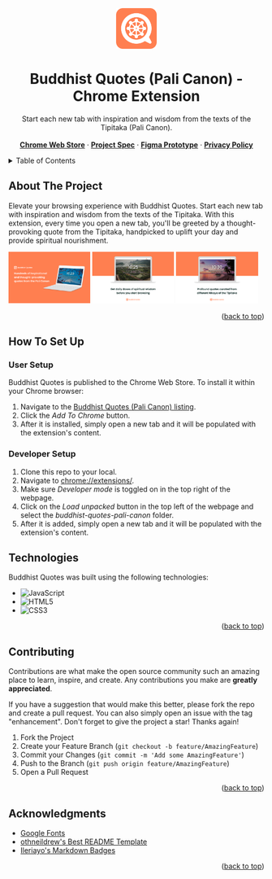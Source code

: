 <a name="readme-top"></a>

<!-- HEADER -->

<div align="center">
  <img src="assets/buddhist_quotes-logo.png" alt="Buddhist Quotes Logo" height="80">

  <h1 align="center">Buddhist Quotes (Pali Canon) - Chrome Extension</h1>

  <p align="center">
    Start each new tab with inspiration and wisdom from the texts of the Tipitaka (Pali Canon).
    <br/>
    <br/>
    <a href="https://chromewebstore.google.com/detail/buddhist-quotes-pali-cano/ojmfdiemlppklemnhaejhpnlpbphkbbe?hl=en&authuser=0"><strong>Chrome Web Store</strong></a>
    ·
    <a href="https://docs.google.com/document/d/1xlNkgS9AYuAnAPopLZ0wKIA4hlt79XNGSBslL4hh2hA/edit?usp=sharing"><strong>Project Spec</strong></a>
    ·
    <a href="https://www.figma.com/proto/CxOjL8qemNO054PlbJFyCE/Quote-Apps?type=design&node-id=89-99&t=0PvsBZOxjpKT84nM-1&scaling=scale-down&page-id=1%3A2&starting-point-node-id=89%3A99&mode=design"><strong>Figma Prototype</strong></a>
    ·
    <a href="https://docs.google.com/document/d/1E5xUH0P_CKSNENPM2F6S5BkT6mA9_BkPfQXoTUQfE5g/edit?usp=sharing"><strong>Privacy Policy</strong></a>
  </p>
</div>

<!-- TABLE OF CONTENTS -->

<details>
  <summary>Table of Contents</summary>
  <ol>
    <li>
      <a href="#about-the-project">About The Project</a>
    </li>
    <li>
      <a href="#how-to-set-up">How To Set Up</a>
      <ul>
        <li><a href="#user-setup">User Setup</a></li>
        <li><a href="#developer-setup">Developer Setup</a></li>
      </ul>
    </li>
    <li><a href="#technologies">Technologies</a></li>
    <li><a href="#contributing">Contributing</a></li>
    <li><a href="#acknowledgments">Acknowledgments</a></li>
  </ol>
</details>

<!-- ABOUT THE PROJECT -->

## About The Project

Elevate your browsing experience with Buddhist Quotes. Start each new tab with inspiration and wisdom from the texts of the Tipitaka. With this extension, every time you open a new tab, you'll be greeted by a thought-provoking quote from the Tipitaka, handpicked to uplift your day and provide spiritual nourishment.

<p float="middle">
    <img src="assets/buddhist_quotes-thumbnail-1.png" alt="buddhist_quotes-thumbnail-1" width="32%"/>
    <img src="assets/buddhist_quotes-thumbnail-2.png" alt="buddhist_quotes-thumbnail-2" width="32%"/>
    <img src="assets/buddhist_quotes-thumbnail-3.png" alt="buddhist_quotes-thumbnail-3" width="32%"/>
</p>

<p align="right">(<a href="#readme-top">back to top</a>)</p>

<!-- HOW TO SET UP -->

## How To Set Up

### User Setup

Buddhist Quotes is published to the Chrome Web Store. To install it within your Chrome browser:

1. Navigate to the <a href="https://chromewebstore.google.com/detail/buddhist-quotes-pali-cano/ojmfdiemlppklemnhaejhpnlpbphkbbe?hl=en&authuser=0">Buddhist Quotes (Pali Canon) listing</a>.
2. Click the <i>Add To Chrome</i> button.
3. After it is installed, simply open a new tab and it will be populated with the extension's content. 

### Developer Setup

1. Clone this repo to your local.
2. Navigate to <a href="chrome://extensions/">chrome://extensions/</a>.
3. Make sure <i>Developer mode</i> is toggled on in the top right of the webpage.
4. Click on the <i>Load unpacked</i> button in the top left of the webpage and select the <i>buddhist-quotes-pali-canon</i> folder.
3. After it is added, simply open a new tab and it will be populated with the extension's content. 

<!-- TECHNOLOGIES -->

## Technologies

Buddhist Quotes was built using the following technologies:

- ![JavaScript](https://img.shields.io/badge/javascript-%23323330.svg?style=for-the-badge&logo=javascript&logoColor=%23F7DF1E)
- ![HTML5](https://img.shields.io/badge/html5-%23E34F26.svg?style=for-the-badge&logo=html5&logoColor=white)
- ![CSS3](https://img.shields.io/badge/css3-%231572B6.svg?style=for-the-badge&logo=css3&logoColor=white)

<p align="right">(<a href="#readme-top">back to top</a>)</p>

<!-- CONTRIBUTING -->

## Contributing

Contributions are what make the open source community such an amazing place to learn, inspire, and create. Any contributions you make are **greatly appreciated**.

If you have a suggestion that would make this better, please fork the repo and create a pull request. You can also simply open an issue with the tag "enhancement".
Don't forget to give the project a star! Thanks again!

1. Fork the Project
2. Create your Feature Branch (`git checkout -b feature/AmazingFeature`)
3. Commit your Changes (`git commit -m 'Add some AmazingFeature'`)
4. Push to the Branch (`git push origin feature/AmazingFeature`)
5. Open a Pull Request

<p align="right">(<a href="#readme-top">back to top</a>)</p>

<!-- ACKNOWLEDGMENTS -->

## Acknowledgments

- [Google Fonts](https://fonts.google.com/)
- [othneildrew's Best README Template](https://github.com/othneildrew/Best-README-Template)
- [Ileriayo's Markdown Badges](https://github.com/Ileriayo/markdown-badges?tab=readme-ov-file)

<p align="right">(<a href="#readme-top">back to top</a>)</p>
